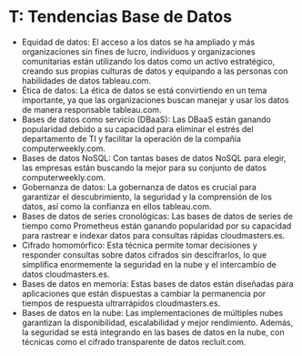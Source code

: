 # T: Tendencias Base de Datos

- Equidad de datos: El acceso a los datos se ha ampliado y más organizaciones sin fines de lucro, individuos y organizaciones comunitarias están utilizando los datos como un activo estratégico, creando sus propias culturas de datos y equipando a las personas con habilidades de datos tableau.com.
- Ética de datos: La ética de datos se está convirtiendo en un tema importante, ya que las organizaciones buscan manejar y usar los datos de manera responsable tableau.com.
- Bases de datos como servicio (DBaaS): Las DBaaS están ganando popularidad debido a su capacidad para eliminar el estrés del departamento de TI y facilitar la operación de la compañía computerweekly.com.
- Bases de datos NoSQL: Con tantas bases de datos NoSQL para elegir, las empresas están buscando la mejor para su conjunto de datos computerweekly.com.
- Gobernanza de datos: La gobernanza de datos es crucial para garantizar el descubrimiento, la seguridad y la comprensión de los datos, así como la confianza en ellos tableau.com.
- Bases de datos de series cronológicas: Las bases de datos de series de tiempo como Prometheus están ganando popularidad por su capacidad para rastrear e indexar datos para consultas rápidas cloudmasters.es.
- Cifrado homomórfico: Esta técnica permite tomar decisiones y responder consultas sobre datos cifrados sin descifrarlos, lo que simplifica enormemente la seguridad en la nube y el intercambio de datos cloudmasters.es.
- Bases de datos en memoria: Estas bases de datos están diseñadas para aplicaciones que están dispuestas a cambiar la permanencia por tiempos de respuesta ultrarrápidos cloudmasters.es.
- Bases de datos en la nube: Las implementaciones de múltiples nubes garantizan la disponibilidad, escalabilidad y mejor rendimiento. Además, la seguridad se está integrando en las bases de datos en la nube, con técnicas como el cifrado transparente de datos recluit.com.
